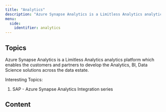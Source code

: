 ```yaml
---
title: "Analytics"
description: "Azure Synapse Analytics is a Limitless Analytics analytics platform combining the power of Azure Data Lake i.e., Big Data platforms with the Data Warehouses providing the ability to query and analyse the data on user terms"
menu:
  side:
    identifier: analytics
---
```


## Topics

Azure Synapse Analytics is a Limitless Analytics analytics platform which enables the customers and partners to develop the Analytics, BI, Data Science solutions across the data estate.

Interesting Topics:

1. SAP - Azure Synapse Analytics Integration series

## Content
